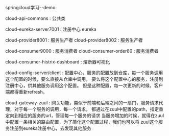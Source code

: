 springcloud学习--demo

cloud-api-commons : 公共类

cloud-eureka-server7001 : 注册中心 eureka

cloud-provider8001 : 服务生产者
cloud-provider8002 : 服务生产者

cloud-consumer9000 : 服务消费者
cloud-consumer-order80 : 服务消费者

cloud-consumer-histrix-dashboard : 熔断器可视化

cloud-config-server/client : 配置中心，服务的配置放到仓库，每一个服务调用这个配置的时候，要么直接从仓库中调用，
                             要么将这个配置中心的服务，注册到注册中心，供其他服务调用这个配置。
                             但是这种配置，每一次更新的时候，客户端都得重新refresh。
                             
cloud-gateway-zuul : 网关功能，类似于前端和后端之间的一扇门，服务请求代理，对于每一个服务的调用，每一个请求，
                     都通过在zuul中配置的path，指定重定向到相应的服务的url，管理每一个服务的请求
                     当服务增加的时候，就得在zuul中配置一条相关的路由配置，为了简化这个配置过程，我们也可以将
                     zuul这个服务注册到eureka注册中心，去发现其他服务
